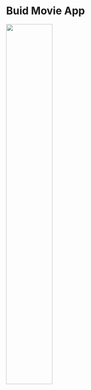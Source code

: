 # Buid Movie App
<img src="https://res.cloudinary.com/dxiw0dtev/image/upload/f_auto,q_auto/fvg4z2qkt1y28zwkymoo" width="50%"/>

